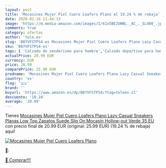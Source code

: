 ```yaml
---
layout: post
title: 'Mocasines Mujer Piel Cuero Loafers Plano al 19.24 % de rebaja'
date: 2020-02-16 11:44:13
image: 'https://m.media-amazon.com/images/I/41x5BE2UWBL._AC_._SL400_.jpg'
comments: true
category: ofertas
author: 'tole.es'
slug: 'B07VFSTPS4-es Mocasines Mujer Piel Cuero Loafers Plano Lazy Casual...'
sku: 'B07VFSTPS4-es'
tags: [ 'Calzado de senderismo para hombre','Calzado deportivo para hombre','Chanclas y sandalias de piscina para hombre','Zapatillas de senderismo para hombre','Zapatillas y calzado deportivo para hombre','Zapatos','Zapatos para hombre','Zapatos y complementos','zapatos', ]
actualPrice: 20.99 EUR
currency: EUR
price: 20.99
comparePrice: 25.99 EUR
prodname: 'Mocasines Mujer Piel Cuero Loafers Plano Lazy Casual Sneakers Planas Low Top Zapatos Suede Slip On Mocasín Hollow-out Verde 35 EU'
country: 'es'
flag: '🇪🇸'
brand: ''
buyurl: 'https://www.amazon.es/dp/B07VFSTPS4/?tag=tolees-21'
descuento: '19.24'
average: '20.99'
---
```


Tienes [Mocasines Mujer Piel Cuero Loafers Plano Lazy Casual Sneakers Planas Low Top Zapatos Suede Slip On Mocasín Hollow-out Verde 35 EU](https://www.amazon.es/dp/B07VFSTPS4/?tag=tolees-21) con precio final de  20.99 EUR (original: 25.99 EUR) (19.24 %  de rebaja) aqui!

[![Mocasines Mujer Piel Cuero Loafers Plano](https://m.media-amazon.com/images/I/41x5BE2UWBL._AC_._SL400_.jpg)](https://www.amazon.es/dp/B07VFSTPS4/?tag=tolees-21)

🔎:


[🛒 Comprar!!!](https://www.amazon.es/dp/B07VFSTPS4/?tag=tolees-21)
